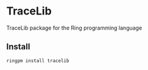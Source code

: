 # TraceLib

TraceLib package for the Ring programming language

## Install

	ringpm install tracelib